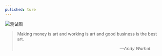 ```yaml
---
pulished: ture
---      
```


![测试图]({{site.baseurl}}/image/railway.jpg)  


>Making money is art and working is art and good business is the best art.           
>                                                      
>&emsp;&emsp;&emsp;&emsp;&emsp;&emsp;&emsp;&emsp;&emsp;&emsp;&emsp;&emsp;&emsp;&emsp;&emsp;&emsp;&emsp;&emsp;&emsp;&emsp;&emsp;&emsp;&emsp;&emsp;—*Andy Warhol*    
